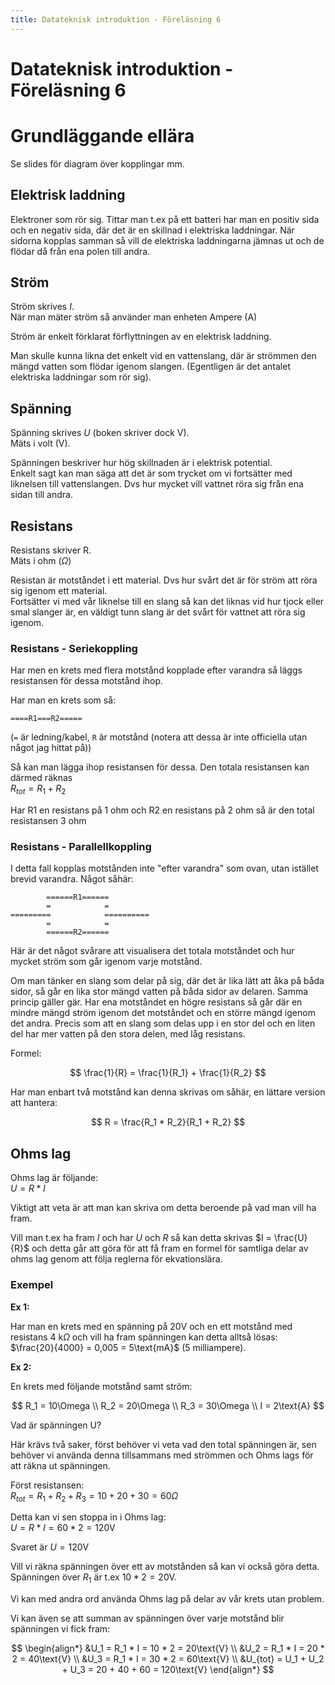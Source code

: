 ```yaml
---
title: Datateknisk introduktion - Föreläsning 6
---
```


# Datateknisk introduktion - Föreläsning 6

# Grundläggande ellära

Se slides för diagram över kopplingar mm.

## Elektrisk laddning

Elektroner som rör sig. Tittar man t.ex på ett batteri har man en positiv sida och en negativ sida, där det är en skillnad i elektriska laddningar. När sidorna kopplas samman så vill de elektriska laddningarna jämnas ut och de flödar då från ena polen till andra.

## Ström

Ström skrives $I$.  
När man mäter ström så använder man enheten Ampere (A)

Ström är enkelt förklarat förflyttningen av en elektrisk laddning.

Man skulle kunna likna det enkelt vid en vattenslang, där är strömmen den mängd vatten som flödar igenom slangen. (Egentligen är det antalet elektriska laddningar som rör sig).

## Spänning

Spänning skrives $U$ (boken skriver dock V).  
Mäts i volt (V).

Spänningen beskriver hur hög skillnaden är i elektrisk potential.  
Enkelt sagt kan man säga att det är som trycket om vi fortsätter med liknelsen till vattenslangen. Dvs hur mycket vill vattnet röra sig från ena sidan till andra.

## Resistans

Resistans skriver $\text{R}$.  
Mäts i ohm ($\Omega$)

Resistan är motståndet i ett material. Dvs hur svårt det är för ström att röra sig igenom ett material.  
Fortsätter vi med vår liknelse till en slang så kan det liknas vid hur tjock eller smal slanger är, en väldigt tunn slang är det svårt för vattnet att röra sig igenom.

### Resistans - Seriekoppling

Har men en krets med flera motstånd kopplade efter varandra så läggs resistansen för dessa motstånd ihop.

Har man en krets som så:

```
====R1===R2=====
```

(`=` är ledning/kabel, `R` är motstånd (notera att dessa är inte officiella utan något jag hittat på))

Så kan man lägga ihop resistansen för dessa. Den totala resistansen kan därmed räknas  
$R_{tot} = R_1 + R_2$

Har R1 en resistans på 1 ohm och R2 en resistans på 2 ohm så är den total resistansen 3 ohm

### Resistans - Parallellkoppling

I detta fall kopplas motstånden inte "efter varandra" som ovan, utan istället brevid varandra. Något såhär:

```
        ======R1======
        =            =
=========            ==========
        =            =
        ======R2======
```

Här är det något svårare att visualisera det totala motståndet och hur mycket ström som går igenom varje motstånd.

Om man tänker en slang som delar på sig, där det är lika lätt att åka på båda sidor, så går en lika stor mängd vatten på båda sidor av delaren. Samma princip gäller gär. Har ena motståndet en högre resistans så går där en mindre mängd ström igenom det motståndet och en större mängd igenom det andra. Precis som att en slang som delas upp i en stor del och en liten del har mer vatten på den stora delen, med låg resistans.

Formel:

$$
\frac{1}{R} = \frac{1}{R_1} + \frac{1}{R_2}
$$

Har man enbart två motstånd kan denna skrivas om såhär, en lättare version att hantera:

$$
R = \frac{R_1 * R_2}{R_1 + R_2}
$$

## Ohms lag

Ohms lag är följande:  
$U = R * I$

Viktigt att veta är att man kan skriva om detta beroende på vad man vill ha fram.

Vill man t.ex ha fram $I$ och har $U$ och $R$ så kan detta skrivas $I = \frac{U}{R}$ och detta går att göra för att få fram en formel för samtliga delar av ohms lag genom att följa reglerna för ekvationslära.

### Exempel

**Ex 1:**

Har man en krets med en spänning på 20V och en ett motstånd med resistans 4 k$\Omega$ och vill ha fram spänningen kan detta alltså lösas:  
$\frac{20}{4000} = 0,005 = 5\text{mA}$ (5 milliampere).

**Ex 2:**

En krets med följande motstånd samt ström:

$$
R_1 = 10\Omega \\
R_2 = 20\Omega \\
R_3 = 30\Omega \\
I = 2\text{A}
$$

Vad är spänningen U?

Här krävs två saker, först behöver vi veta vad den total spänningen är, sen behöver vi använda denna tillsammans med strömmen och Ohms lags för att räkna ut spänningen.

Först resistansen:  
$R_{tot} = R_1 + R_2 + R_3 = 10 + 20 + 30 = 60\Omega$

Detta kan vi sen stoppa in i Ohms lag:  
$U = R * I = 60 * 2 = 120\text{V}$

Svaret är $U = 120\text{V}$

Vill vi räkna spänningen över ett av motstånden så kan vi också göra detta. Spänningen över $R_1$ är t.ex $10 * 2 = 20\text{V}$.

Vi kan med andra ord använda Ohms lag på delar av vår krets utan problem.

Vi kan även se att summan av spänningen över varje motstånd blir spänningen vi fick fram:

$$
\begin{align*}
&U_1 = R_1 * I = 10 * 2 = 20\text{V} \\
&U_2 = R_1 * I = 20 * 2 = 40\text{V} \\
&U_3 = R_1 * I = 30 * 2 = 60\text{V} \\
&U_{tot} = U_1 + U_2 + U_3 = 20 + 40 + 60 = 120\text{V}
\end{align*}
$$

